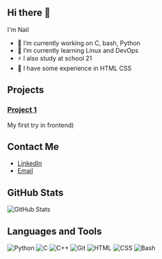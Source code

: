 ## Hi there 👋
I'm Nail

- 🔭 I’m currently working on C, bash, Python
- 🌱 I’m currently learning Linux and DevOps 
- ⚡ I also study at school 21
- 🌱 I have some  experience in HTML CSS


<!--
**NelsonKa13/NelsonKa13** is a ✨ _special_ ✨ repository because its `README.md` (this file) appears on your GitHub profile.

Here are some ideas to get you started:

-->
## Projects

### [Project 1](https://github.com/NelsonKa13/site_AvtoTest)
My first try in frontend)
<!--
## Projects

### [Project 1](https://github.com/username/project1)
Description of the project.

### [Project 2](https://github.com/username/project2)
Description of the project.
-->

## Contact Me

- [LinkedIn](www.linkedin.com/in/nailka)
- [Email](abc.growth@gmail.com)

## GitHub Stats

![GitHub Stats](https://github-readme-stats.vercel.app/api?username=yourusername&show_icons=true&theme=radical)

## Languages and Tools

![Python](https://img.shields.io/badge/-Python-000?&logo=Python)
![C](https://img.shields.io/badge/-C-000?&logo=C)
![C++](https://img.shields.io/badge/-C++-000?&logo=C%2B%2B)
![Git](https://img.shields.io/badge/-Git-000?&logo=Git)
![HTML](https://img.shields.io/badge/-HTML-000?&logo=HTML5)
![CSS](https://img.shields.io/badge/-CSS-000?&logo=CSS3)
![Bash](https://img.shields.io/badge/-Bash-000?&logo=GNU-Bash)

  
